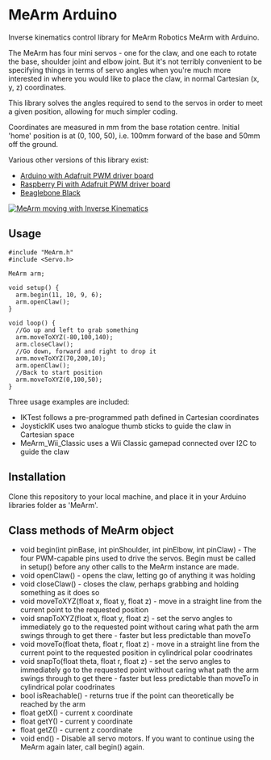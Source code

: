 MeArm Arduino
==============

Inverse kinematics control library for MeArm Robotics MeArm with Arduino.

The MeArm has four mini servos - one for the claw, and one each to rotate the base, shoulder joint and elbow joint.  But it's not terribly convenient to be specifying things in terms of servo angles when you're much more interested in where you would like to place the claw, in normal Cartesian (x, y, z) coordinates.

This library solves the angles required to send to the servos in order to meet a given position, allowing for much simpler coding.

Coordinates are measured in mm from the base rotation centre.  Initial 'home' position is at (0, 100, 50), i.e. 100mm forward of the base and 50mm off the ground.

Various other versions of this library exist:
* [Arduino with Adafruit PWM driver board](https://github.com/RorschachUK/meArm_Adafruit)
* [Raspberry Pi with Adafruit PWM driver board](https://github.com/RorschachUK/meArmPi)
* [Beaglebone Black](https://github.com/RorschachUK/meArmBBB)

[![MeArm moving with Inverse Kinematics](http://img.youtube.com/vi/HbxhVs3UmuE/0.jpg)](http://www.youtube.com/watch?v=HbxhVs3UmuE)

Usage
-----

```
#include "MeArm.h"
#include <Servo.h>

MeArm arm;

void setup() {
  arm.begin(11, 10, 9, 6);
  arm.openClaw();
}

void loop() {
  //Go up and left to grab something
  arm.moveToXYZ(-80,100,140); 
  arm.closeClaw();
  //Go down, forward and right to drop it
  arm.moveToXYZ(70,200,10);
  arm.openClaw();
  //Back to start position
  arm.moveToXYZ(0,100,50);
}
```

Three usage examples are included:
* IKTest follows a pre-programmed path defined in Cartesian coordinates
* JoystickIK uses two analogue thumb sticks to guide the claw in Cartesian space
* MeArm_Wii_Classic uses a Wii Classic gamepad connected over I2C to guide the claw

Installation
------------
Clone this repository to your local machine, and place it in your Arduino libraries folder as 'MeArm'.

Class methods of MeArm object
-----------------------------
* void begin(int pinBase, int pinShoulder, int pinElbow, int pinClaw) - The four PWM-capable pins used to drive the servos.  Begin must be called in setup() before any other calls to the MeArm instance are made.
* void openClaw() - opens the claw, letting go of anything it was holding
* void closeClaw() - closes the claw, perhaps grabbing and holding something as it does so
* void moveToXYZ(float x, float y, float z) - move in a straight line from the current point to the requested position
* void snapToXYZ(float x, float y, float z) - set the servo angles to immediately go to the requested point without caring what path the arm swings through to get there - faster but less predictable than moveTo
* void moveTo(float theta, float r, float z) - move in a straight line from the current point to the requested position in cylindrical polar coodrinates
* void snapTo(float theta, float r, float z) - set the servo angles to immediately go to the requested point without caring what path the arm swings through to get there - faster but less predictable than moveTo in cylindrical polar coodrinates
* bool isReachable() - returns true if the point can theoretically be reached by the arm
* float getX() - current x coordinate
* float getY() - current y coordinate
* float getZ() - current z coordinate
* void end() - Disable all servo motors. If you want to continue using the MeArm again later, call begin() again.

